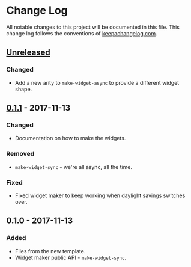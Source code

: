 # Change Log
All notable changes to this project will be documented in this file. This change log follows the conventions of [keepachangelog.com](http://keepachangelog.com/).

## [Unreleased]
### Changed
- Add a new arity to `make-widget-async` to provide a different widget shape.

## [0.1.1] - 2017-11-13
### Changed
- Documentation on how to make the widgets.

### Removed
- `make-widget-sync` - we're all async, all the time.

### Fixed
- Fixed widget maker to keep working when daylight savings switches over.

## 0.1.0 - 2017-11-13
### Added
- Files from the new template.
- Widget maker public API - `make-widget-sync`.

[Unreleased]: https://github.com/your-name/graphs/compare/0.1.1...HEAD
[0.1.1]: https://github.com/your-name/graphs/compare/0.1.0...0.1.1
